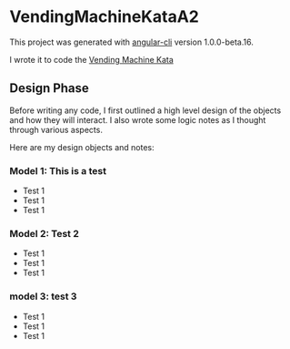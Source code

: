 # VendingMachineKataA2

This project was generated with [angular-cli](https://github.com/angular/angular-cli) version 1.0.0-beta.16.

I wrote it to code the [Vending Machine Kata](https://github.com/guyroyse/vending-machine-kata)

## Design Phase

Before writing any code, I first outlined a high level design of the objects and how they will interact.  I also wrote some logic notes as I thought through various aspects.

Here are my design objects and notes:

### Model 1: This is a test
* Test 1
* Test 1
* Test 1
### Model 2: Test 2
* Test 1
* Test 1
* Test 1
### model 3: test 3
* Test 1
* Test 1
* Test 1

